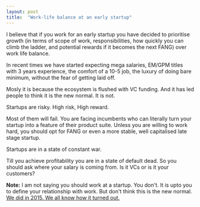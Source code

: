 ```yaml
---
layout: post
title:  "Work-life balance at an early startup"
---
```


I believe that if you work for an early startup you have decided to prioritise growth (in terms of scope of work, responsibilities, how quickly you can climb the ladder, and potential rewards if it becomes the next FANG) over work life balance.

In recent times we have started expecting mega salaries, EM/GPM titles with 3 years experience, the comfort of a 10-5 job, the luxury of doing bare minimum, without the fear of getting laid off.

Mosly it is because the ecosystem is flushed with VC funding. And it has led people to think it is the new normal. It is not.

Startups are risky. High risk, High reward.

Most of them will fail. You are facing incumbents who can literally turn your startup into a feature of their product suite. Unless you are willing to work hard, you should opt for FANG or even a more stable, well capitalised late stage startup.

Startups are in a state of constant war.

Till you achieve profitability you are in a state of default dead. So you should ask where your salary is coming from. Is it VCs or is it your customers?

**Note:** I am not saying you should work at a startup. You don't. It is upto you to define your relationship with work. But don't think this is the new normal. [We did in 2015. We all know how it turned out.](https://manassaloi.com/2021/04/11/chasing-unicorns.html)

